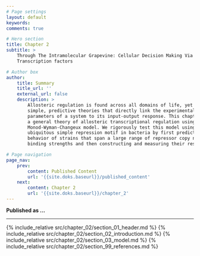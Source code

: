 ```yaml
---
# Page settings
layout: default
keywords:
comments: true

# Hero section
title: Chapter 2
subtitle: >
    Through The Intramolecular Grapevine: Cellular Decision Making Via Allosteric
    Transcription factors

# Author box
author:
    title: Summary
    title_url: ''
    external_url: false
    description: >
        Allosteric regulation is found across all domains of life, yet we still lack
        simple, predictive theories that directly link the experimentally tunable
        parameters of a system to its input-output response. This chapter presents
        a general theory of allosteric transcriptional regulation using the
        Monod-Wyman-Changeux model. We rigorously test this model using the
        ubiquitous simple repression motif in bacteria by first predicting the
        behavior of strains that span a large range of repressor copy numbers and DNA
        binding strengths and then constructing and measuring their response.

# Page navigation
page_nav:
    prev:
        content: Published Content
        url: '{{site.doks.baseurl}}/published_content'
    next:
        content: Chapter 2
        url: '{{site.doks.baseurl}}/chapter_2'
---
```


**Published as ...**
<hr/>
{% include_relative src/chapter_02/section_01_header.md %}
{% include_relative src/chapter_02/section_02_introduction.md %}
{% include_relative src/chapter_02/section_03_model.md %}
{% include_relative src/chapter_02/section_99_references.md %}
